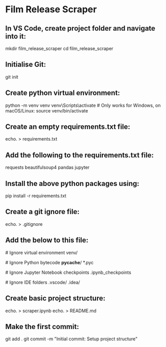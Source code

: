 # Film Release Scraper

## In VS Code, create project folder and navigate into it:
mkdir film_release_scraper
cd film_release_scraper

## Initialise Git:
git init

## Create python virtual environment:
python -m venv venv
venv\Scripts\activate  # Only works for Windows, on macOS/Linux: source venv/bin/activate

## Create an empty requirements.txt file:
echo. > requirements.txt

## Add the following to the requirements.txt file:
requests
beautifulsoup4
pandas
jupyter

## Install the above python packages using:
pip install -r requirements.txt

## Create a git ignore file:
echo.  > .gitignore

## Add the below to this file:
\# Ignore virtual environment
venv/

\# Ignore Python bytecode
__pycache__/
*.pyc

\# Ignore Jupyter Notebook checkpoints
.ipynb_checkpoints

\# Ignore IDE folders
.vscode/
.idea/

## Create basic project structure:
echo. > scraper.ipynb
echo. > README.md

## Make the first commit:
git add .
git commit -m "Initial commit: Setup project structure"
